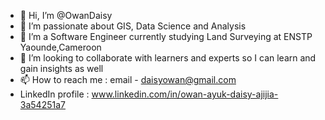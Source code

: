 - 👋 Hi, I’m @OwanDaisy
- 👀 I’m passionate about GIS, Data Science and Analysis
- 🌱 I’m a Software Engineer currently studying Land Surveying at ENSTP Yaounde,Cameroon
- 💞️ I’m looking to collaborate with learners and experts so I can learn and gain insights as well
- 📫 How to reach me : email - daisyowan@gmail.com
- LinkedIn profile : www.linkedin.com/in/owan-ayuk-daisy-ajijia-3a54251a7

<!---
OwanDaisy/OwanDaisy is a ✨ special ✨ repository because its `README.md` (this file) appears on your GitHub profile.
You can click the Preview link to take a look at your changes.
--->
